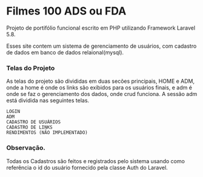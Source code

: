 # Filmes 100 ADS ou FDA

Projeto de portifólio funcional escrito em PHP utilizando Framework Laravel 5.8. 

Esses site contem um sistema de gerenciamento de usuários, com cadastro de dados em banco de dados relaional(mysql).  

### Telas do Projeto

As telas do projeto são divididas em duas secões principais, HOME e ADM, onde a home é onde os links são exibidos para os usuários finais, e adm é onde se faz o gerenciamento dos dados, onde crud funciona.
   A sessão adm está dividida nas seguintes telas.   

```
LOGIN
ADM
CADASTRO DE USUÁRIOS
CADASTRO DE LINKS
RENDIMENTOS (NÃO IMPLEMENTADO) 

 ```
    
### Observação.

Todas os Cadastros são feitos e registrados pelo sistema usando como referência o id do usuário fornecido pela classe Auth do Laravel.   
